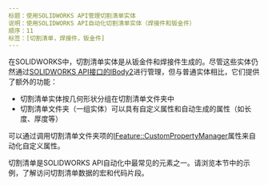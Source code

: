 ```yaml
---
标题：使用SOLIDWORKS API管理切割清单实体
说明：使用SOLIDWORKS API自动化切割清单实体（焊接件和钣金件）
顺序：11
标签：[切割清单，焊接件，钣金件]
---
```


在SOLIDWORKS中，切割清单实体是从钣金件和焊接件生成的。尽管这些实体仍然通过[SOLIDWORKS API接口的IBody2](https://help.solidworks.com/2019/english/api/sldworksapi/solidworks.interop.sldworks~solidworks.interop.sldworks.ibody2.html)进行管理，但与普通实体相比，它们提供了额外的功能：

- 切割清单实体按几何形状分组在切割清单文件夹中
- 切割清单文件夹（一组实体）可以具有自定义属性和自动生成的属性（如长度、厚度等）

可以通过调用切割清单文件夹项的[IFeature::CustomPropertyManager](https://help.solidworks.com/2019/english/api/sldworksapi/SolidWorks.Interop.sldworks~SolidWorks.Interop.sldworks.IFeature~CustomPropertyManager.html)属性来自动化自定义属性。

切割清单是SOLIDWORKS API自动化中最常见的元素之一。请浏览本节中的示例，了解访问切割清单数据的宏和代码片段。